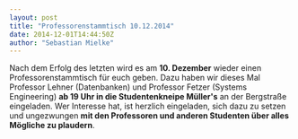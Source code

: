 ```yaml
---
layout: post
title: "Professorenstammtisch 10.12.2014"
date: 2014-12-01T14:44:50Z
author: "Sebastian Mielke"
---
```


<p>
Nach dem Erfolg des letzten wird es am <strong>10. Dezember</strong> wieder einen Professorenstammtisch für euch geben. Dazu haben wir dieses Mal Professor Lehner (Datenbanken) und Professor Fetzer (Systems Engineering) <strong>ab 19 Uhr in die Studentenkneipe Müller's</strong> an der Bergstraße eingeladen. Wer Interesse hat, ist herzlich eingeladen, sich dazu zu setzen und ungezwungen <strong>mit den Professoren und anderen Studenten über alles Mögliche zu plaudern</strong>.
</p>
